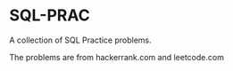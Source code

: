 # SQL-PRAC

A collection of SQL Practice problems.

The problems are from hackerrank.com and leetcode.com
